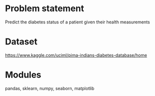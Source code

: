 # Problem statement

Predict the diabetes status of a patient given their health measurements<br>

# Dataset<br>

https://www.kaggle.com/uciml/pima-indians-diabetes-database/home

# Modules <br>
pandas, sklearn, numpy, seaborn, matplotlib<br>
